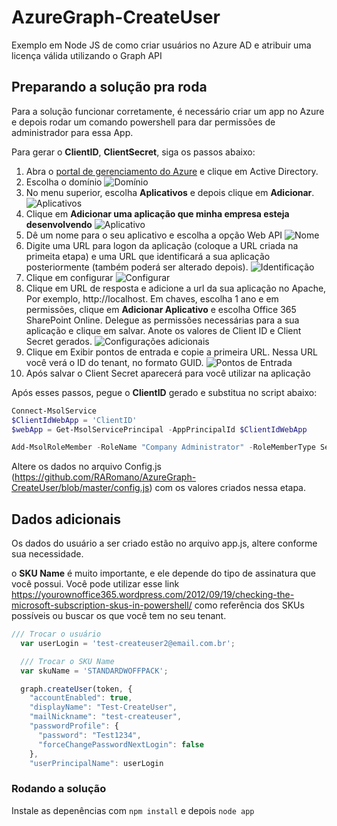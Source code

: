 # AzureGraph-CreateUser
Exemplo em Node JS de como criar usuários no Azure AD e atribuir uma licença válida utilizando o Graph API

## Preparando a solução pra roda
Para a solução funcionar corretamente, é necessário criar um app no Azure e depois rodar um comando powershell para dar permissões de administrador para essa App.

Para gerar o **ClientID**, **ClientSecret**, siga os passos abaixo:

1. Abra o [portal de gerenciamento do Azure](https://manage.windowsazure.com/) e clique em Active Directory.
1. Escolha o domínio
![Domínio](https://cloud.githubusercontent.com/assets/12012898/9564863/dad31a90-4e8a-11e5-8708-24bc945ae095.png)
1. No menu superior, escolha **Aplicativos** e depois clique em **Adicionar**.
![Aplicativos](https://cloud.githubusercontent.com/assets/12012898/9564869/45595046-4e8b-11e5-9a83-84a34806ca5a.png)
1. Clique em **Adicionar uma aplicação que minha empresa esteja desenvolvendo**
![Aplicativo](https://cloud.githubusercontent.com/assets/12012898/9564874/8c06200a-4e8b-11e5-8cb2-f134fcf9dbfa.png)
1. Dê um nome para o seu aplicativo e escolha a opção Web API
![Nome](https://cloud.githubusercontent.com/assets/12012898/9564881/e8c1b08e-4e8b-11e5-80b6-cd0b0b179bad.png)
1. Digite uma URL para logon da aplicação (coloque a URL criada na primeita etapa) e uma URL que identificará a sua aplicação posteriormente (também poderá ser alterado depois).
![Identificação](https://cloud.githubusercontent.com/assets/12012898/9564880/e895684e-4e8b-11e5-9d4a-5de5bf65dd10.png)
1. Clique em configurar
![Configurar]("https://cloud.githubusercontent.com/assets/12012898/9565185/33786270-4e97-11e5-9f31-3c98f166f220.png)
1. Clique em URL de resposta e adicione a url da sua aplicação no Apache, Por exemplo, http://localhost. Em chaves, escolha 1 ano e em permissões, clique em **Adicionar Aplicativo** e escolha Office 365 SharePoint Online. Delegue as permissões necessárias para a sua aplicação e clique em salvar. Anote os valores de Client ID e Client Secret gerados.
![Configurações adicionais](https://cloud.githubusercontent.com/assets/12012898/9565194/56936778-4e97-11e5-8504-2aaa3e921fea.png)
1. Clique em Exibir pontos de entrada e copie a primeira URL. Nessa URL você verá o ID do tenant, no formato GUID.
![Pontos de Entrada](https://cloud.githubusercontent.com/assets/12012898/9565207/bdc359b2-4e97-11e5-8a48-78ade248fa84.png)
1. Após salvar o Client Secret aparecerá para você utilizar na aplicação

Após esses passos, pegue o **ClientID** gerado e substitua no script abaixo:

```powershell
Connect-MsolService
$ClientIdWebApp = 'ClientID'
$webApp = Get-MsolServicePrincipal -AppPrincipalId $ClientIdWebApp

Add-MsolRoleMember -RoleName "Company Administrator" -RoleMemberType ServicePrincipal -RoleMemberObjectId $webApp.ObjectId
```

Altere os dados no arquivo Config.js (https://github.com/RARomano/AzureGraph-CreateUser/blob/master/config.js) com os valores criados nessa etapa.

## Dados adicionais
Os dados do usuário a ser criado estão no arquivo app.js, altere conforme sua necessidade.

o **SKU Name** é muito importante, e ele depende do tipo de assinatura que você possui. Você pode utilizar esse link https://yourownoffice365.wordpress.com/2012/09/19/checking-the-microsoft-subscription-skus-in-powershell/ como referência dos SKUs possíveis ou buscar os que você tem no seu tenant.

```javascript
/// Trocar o usuário
  var userLogin = 'test-createuser2@email.com.br';

  /// Trocar o SKU Name
  var skuName = 'STANDARDWOFFPACK';

  graph.createUser(token, {
    "accountEnabled": true,
    "displayName": "Test-CreateUser",
    "mailNickname": "test-createuser",
    "passwordProfile": {
      "password": "Test1234",
      "forceChangePasswordNextLogin": false
    },
    "userPrincipalName": userLogin
```

### Rodando a solução
Instale as depenências com `npm install` e depois `node app`
